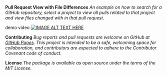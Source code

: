**Pull Request View with File Differences**
*An example on how to search for a GitHub repository, select a project to view all pulls related to that project and view files changed with in that pull request.*

demo video
[![IMAGE ALT TEXT HERE](https://img.youtube.com/vi/NysQWl7ZZho/1.jpg)](https://www.youtube.com/watch?v=NysQWl7ZZho)




**Contributing**
*Bug reports and pull requests are welcome on GitHub at [GitHub Pages](https://github.com/Varsha4592/android_listpullrequests). This project is intended to be a safe, welcoming space for collaboration, and contributors are expected to adhere to the Contributor Covenant code of conduct.*

**License**
*The package is available as open source under the terms of the MIT License.*

